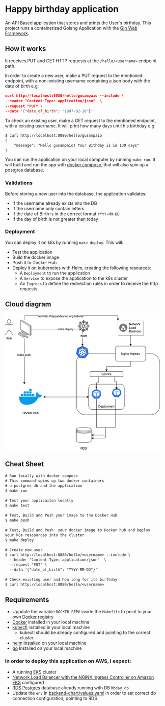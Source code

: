 # Happy birthday application
An API Based application that stores and prints the User's birthday. This project runs a containerized Golang Application with the [Gin Web Framework](https://github.com/gin-gonic/gin).

## How it works
It receives PUT and GET HTTP requests at the `/hello/<username>` endpoint path. 

In order to create a new user, make a PUT request to the mentioned endpoint, with a non-existing username containing a json body with the date of birth e.g:
```json
curl http://localhost:8080/hello/gusampaio --include \
--header "Content-Type: application/json"  \
--request "PUT" \
--data '{"date_of_birth": "1997-02-18"}'
```

To check an existing user, make a GET request to the mentioned endpoint, with a existing username. It will print how many days until his birthday e.g:
```shell
$ curl http://localhost:8080/hello/gusampaio
{
    "message": "Hello gusampaio! Your Bithday is in 130 days"
}
```
You can run the application on your local computer by running `make run`. It will build and run the app with [docker compose](https://docs.docker.com/compose/), that will also spin up a postgres database.

### Validations
Before storing a new user into the database, the application validates:

- If the username already exists into the DB
- If the username only contain letters
- If the date of Birth is in the correct format `YYYY-MM-DD`
- If the day of birth is not greater than today

### Deployment
You can deploy it on k8s by running `make deploy`. This will:
- Test the application
- Build the docker image
- Push it to Docker Hub
- Deploy it on kubernetes with Helm, creating the following resources:
    - A `Deployment` to run the application
    - A `Service` to expose the application to the k8s cluster
    - An `Ingress` to define the redirection rules in order to receive the http requests

## Cloud diagram
![Cloud diagram](hbday-cloud.png "Cloud diagram")

## Cheat Sheet
```shell
# Run locally with docker compose
# This command spins up two docker containers
# a postgres db and the application
$ make run

# Test your applicaiton locally
$ make test 

# Test, Build and Push your image to the Docker Hub
$ make push

# Test, Build and Push  your docker image to Docker hub and Deploy your k8s resopurces into the cluster
$ make deploy

# Create new user
$ curl http://localhost:8080/hello/<username> --include \
  --header "Content-Type: application/json"  \
  --request "PUT" \ 
  --data '{"date_of_birth": "YYYY-MM-DD"}'`

# Check existing user and how long for its birthday
$ curl http://localhost:8080/hello/<username>
```

## Requirements
- Uppdate the variable `DOCKER_REPO` inside the `Makefile` to point to your own [Docker registry](https://docs.docker.com/docker-hub/)
- [Docker](https://docs.docker.com/get-docker/) installed in your local machine
- [kubectl](https://kubernetes.io/docs/tasks/tools/) installed in your local machine
  - kubectl should be already configured and pointing to the correct cluster
- [helm](https://helm.sh/docs/intro/install/) Installed on your local machine
- [go](https://golang.org/doc/install) Installed on your local machine

### In order to deploy this application on AWS, I expect:
- A running [EKS](https://docs.aws.amazon.com/eks/latest/userguide/create-cluster.html) cluster
- [Network Load Balancer with the NGINX Ingress Controller on Amazon EKS](https://aws.amazon.com/blogs/opensource/network-load-balancer-nginx-ingress-controller-eks/) configured
- [RDS Postgres](https://docs.aws.amazon.com/AmazonRDS/latest/UserGuide/CHAP_GettingStarted.CreatingConnecting.PostgreSQL.html) database already running with DB `hbday_db`
- Update the `env` in [backend-chart/values.yaml](backend-chart/values.yaml) in order to set correct db connection configuration, pointing to RDS
